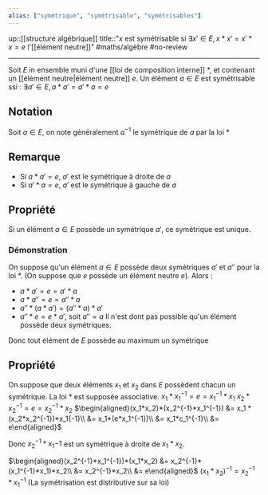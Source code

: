 ```yaml
---
alias: ["symétrique", "symétrisable", "symétrisables"]
---
```

up::[[structure algébrique]]
title::"$x$ est symétrisable si $\exists x' \in E, x*x' = x'*x = e$ l'[[élément neutre]]"
#maths/algèbre #no-review 

----
Soit $E$ in ensemble muni d'une [[loi de composition interne]] $*$, et contenant un [[élément neutre|élément neutre]] $e$.
Un élément $a\in E$ est symétrisable ssi :
$\exists a'\in E, a*a' = a'*a = e$

## Notation
Soit $a\in E$, on note généralement $a^{-1}$ le symétrique de $a$ par la loi $*$

## Remarque
- Si $a*a'=e$, $a'$ est le symétrique à droite de $a$
- Si $a'*a=e$, $a'$ est le symétrique à gauche de $a$


## Propriété
Si un élément $a\in E$ possède un symétrique $a'$, ce symétrique est unique.

### Démonstration
On suppose qu'un élément $a\in E$ possède deux symétriques $a'$ et $a''$ pour la loi $*$. (On suppose que $e$ possède un élément neutre $e$).
Alors :
 - $a*a' = e = a'*a$
 - $a*a'' = e = a''*a$
 - $a''*(a*a') = (a''*a)*a'$
 - $a''*e = e*a'$, soit $a''=a$
Il n'est dont pas possible qu'un élément possède deux symétriques.

Donc tout élément de $E$ possède au maximum un symétrique




## Propriété
On suppose que deux éléments $x_1$ et $x_2$ dans $E$ possèdent chacun un symétrique. La loi $*$ est supposée associative.
$x_1*x_1^{-1} = e = x_1^{-1} * x_1$
$x_2*x_2^{-1} = e = x_2^{-1} * x_2$
$\begin{aligned}(x_1*x_2)*(x_2^{-1}*x_1^{-1}) &= x_1 * (x_2*x_2^{-1})*x_1{-1}\\ &= x_1*(e*x_1^{-1})\\ &= x_1*c_1^{-1}\\ &= e\end{aligned}$


Donc $x_2^{-1} * x_1{-1}$ est un symétrique à droite de $x_1*x_2$.

$\begin{aligned}(x_2^{-1}*x_1^{-1})*(x_1*x_2) &= x_2^{-1}*(x_1^{-1}*x_1)*x_2\\ &= x_2^{-1}*x_2\\ &= e\end{aligned}$
$(x_1*x_2)^{-1} = x_2^{-1}*x_1^{-1}$
(La symétrisation est distributive sur sa loi)
